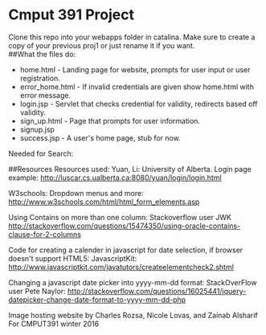# Cmput 391 Project
Clone this repo into your webapps folder in catalina. Make sure to create a copy of your previous proj1 or just rename it if you want.  
##What the files do:
* home.html - Landing page for website, prompts for user input or user registration.
* error_home.html - If invalid credentials are given show home.html with error message.
* login.jsp - Servlet that checks credential for validity, redirects based off validity.
* sign_up.html - Page that prompts for user information.
* signup.jsp
* success.jsp - A user's home page, stub for now.  
  
Needed for Search:  

  
##Resources
Resources used: Yuan, Li: University of Alberta. Login page example:
http://luscar.cs.ualberta.ca:8080/yuan/login/login.html  

W3schools: Dropdown menus and more:
http://www.w3schools.com/html/html_form_elements.asp

Using Contains on more than one column: Stackoverflow user JWK
http://stackoverflow.com/questions/15474350/using-oracle-contains-clause-for-2-columns

Code for creating a calender in javascript for date selection, if browser doesn't support HTML5: JavascriptKit:
http://www.javascriptkit.com/javatutors/createelementcheck2.shtml

Changing a javascript date picker into yyyy-mm-dd format: StackOverFlow user Pete Naylor:
http://stackoverflow.com/questions/16025441/jquery-datepicker-change-date-format-to-yyyy-mm-dd-php


Image hosting website by Charles Rozsa, Nicole Lovas, and Zainab Alsharif For CMPUT391 winter 2016  
